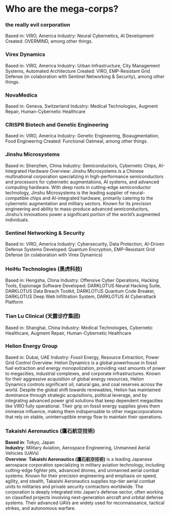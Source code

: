 # Who are the mega-corps?

### the really evil corporation

Based in: VIRO, America
Industry: Neural Cybernetics, AI Development
Created: OVERMIND, among other things.

### Virex Dynamics

Based in: VIRO, America
Industry: Urban Infrastructure, City Management Systems, Automated Architecture
Created: VIRO, EMP-Resistant Grid Defense (in colaboration with Sentinel Networking & Security), among other things.

### NovaMedica

Based in: Geneva, Switzerland
Industry: Medical Technologies, Augment Repair, Human-Cybernetic Healthcare

### CRISPR Biotech and Genetic Engineering

Based in: VIRO, America
Industry: Genetic Engineering, Bioaugmentation, Food Engineering
Created: Functional Oatmeal, among other things.

### Jinshu Microsystems

Based in: Shenzhen, China
Industry: Semiconductors, Cybernetic Chips, AI-Integrated Hardware
Overview: Jinshu Microsystems is a Chinese multinational corporation specializing in high-performance semiconductors and processors for cybernetic augmentations, AI systems, and advanced computing hardware. With deep roots in cutting-edge semiconductor technology, Jinshu Microsystems is the leading supplier of neural-compatible chips and AI-integrated hardware, primarily catering to the cybernetic augmentation and military sectors. Known for its precision engineering and ability to mass-produce advanced semiconductors, Jinshu’s innovations power a significant portion of the world’s augmented individuals.

### Sentinel Networking & Security

Based in: VIRO, America
Industry: Cybersecurity, Data Protection, AI-Driven Defense Systems
Developed: Quantum Encryption, EMP-Resistant Grid Defense (in colaboration with Virex Dynamics)

### HeiHu Technologies (黑虎科技)

Based in: Hengsha, China
Industry: Offensive Cyber Operations, Hacking Tools, Espionage Software
Developed: DARKLOTUS Neural Hacking Suite, DARKLOTUS Data Breach Toolkit, DARKLOTUS Quantum Code Breaker, DARKLOTUS Deep Web Infiltration System, DARKLOTUS AI Cyberattack Platform

### Tian Lu Clinical (天露诊疗集团)

Based in: Shanghai, China
Industry: Medical Technologies, Cybernetic Healthcare, Augment Repair, Human-Cybernetic Healthcare

### Helion Energy Group

Based in: Dubai, UAE
Industry: Fossil Energy, Resource Extraction, Power Grid Control
Overview: Helion Dynamics is a global powerhouse in fossil fuel extraction and energy monopolization, providing vast amounts of power to megacities, industrial complexes, and corporate infrastructures. Known for their aggressive acquisition of global energy resources, Helion Dynamics controls significant oil, natural gas, and coal reserves across the world. Despite the global shift towards renewables, Helion has maintained dominance through strategic acquisitions, political leverage, and by integrating advanced power grid solutions that keep dependent megacities like VIRO fully operational. Their grip on fossil energy supplies gives them immense influence, making them indispensable to other megacorporations that rely on stable, uninterruptible energy flow to maintain their operations.

### **Takaishi Aeronautics (鷹石航空技術)**

**Based in**: Tokyo, Japan  
**Industry**: Military Aviation, Aerospace Engineering, Unmanned Aerial Vehicles (UAVs)  
**Overview**: **Takaishi Aeronautics (鷹石航空技術)** is a leading Japanese aerospace corporation specializing in military aviation technology, including cutting-edge fighter jets, advanced drones, and unmanned aerial combat systems. Known for their precision engineering and emphasis on speed, agility, and stealth, Takaishi Aeronautics supplies top-tier aerial combat units to militaries and private security contractors worldwide. The corporation is deeply integrated into Japan's defense sector, often working on classified projects involving next-generation aircraft and orbital defense systems. Their advanced UAVs are widely used for reconnaissance, tactical strikes, and autonomous warfare.
